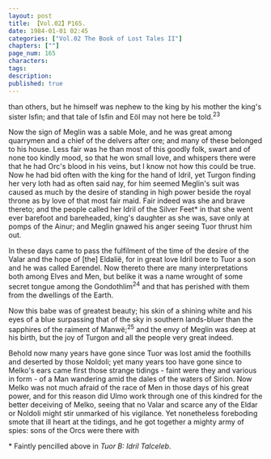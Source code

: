 ```yaml
---
layout: post
title: 【Vol.02】P165.
date: 1984-01-01 02:45
categories: ["Vol.02 The Book of Lost Tales II"]
chapters: [""]
page_num: 165
characters: 
tags: 
description: 
published: true
---
```


<p style="text-indent: 0;">
than others, but he himself was nephew to the king by his mother the king's sister Isfin; and that tale of Isfin and Eöl may not here be told.<SUP>23</SUP>
</p>

Now the sign of Meglin was a sable Mole, and he was great among quarrymen and a chief of the delvers after ore; and many of these belonged to his house. Less fair was he than most of this goodly folk, swart and of none too kindly mood, so that he won small love, and whispers there were that he had Orc's blood in his veins, but I know not how this could be true. Now he had bid often with the king for the hand of Idril, yet Turgon finding her very loth had as often said nay, for him seemed Meglin's suit was caused as much by the desire of standing in high power beside the royal throne as by love of that most fair maid. Fair indeed was she and brave thereto; and the people called her Idril of the Silver Feet\* in that she went ever barefoot and bareheaded, king's daughter as she was, save only at pomps of the Ainur; and Meglin gnawed his anger seeing Tuor thrust him out.

In these days came to pass the fulfilment of the time of the desire of the Valar and the hope of [the] Eldalië, for in great love Idril bore to Tuor a son and he was called Earendel. Now thereto there are many interpretations both among Elves and Men, but belike it was a name wrought of some secret tongue among the Gondothlim<SUP>24</SUP> and that has perished with them from the dwellings of the Earth.

Now this babe was of greatest beauty; his skin of a shining white and his eyes of a blue surpassing that of the sky in southern lands-bluer than the sapphires of the raiment of Manwë;<SUP>25</SUP> and the envy of Meglin was deep at his birth, but the joy of Turgon and all the people very great indeed.

Behold now many years have gone since Tuor was lost amid the foothills and deserted by those Noldoli; yet many years too have gone since to Melko's ears came first those strange tidings - faint were they and various in form - of a Man wandering amid the dales of the waters of Sirion. Now Melko was not much afraid of the race of Men in those days of his great power, and for this reason did Ulmo work through one of this kindred for the better deceiving of Melko, seeing that no Valar and scarce any of the Eldar or Noldoli might stir unmarked of his vigilance. Yet nonetheless foreboding smote that ill heart at the tidings, and he got together a mighty army of spies: sons of the Orcs were there with

\* Faintly pencilled above in <I>Tuor B: Idril Talceleb</I>.

